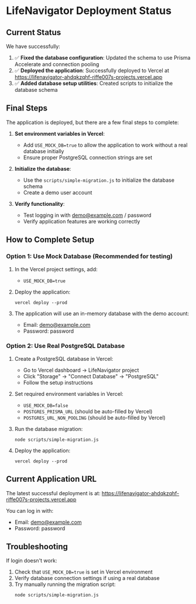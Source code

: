 # LifeNavigator Deployment Status

## Current Status

We have successfully:

1. ✅ **Fixed the database configuration**: Updated the schema to use Prisma Accelerate and connection pooling
2. ✅ **Deployed the application**: Successfully deployed to Vercel at https://lifenavigator-ahdqkzqhf-riffe007s-projects.vercel.app
3. ✅ **Added database setup utilities**: Created scripts to initialize the database schema

## Final Steps

The application is deployed, but there are a few final steps to complete:

1. **Set environment variables in Vercel**:
   - Add `USE_MOCK_DB=true` to allow the application to work without a real database initially
   - Ensure proper PostgreSQL connection strings are set

2. **Initialize the database**:
   - Use the `scripts/simple-migration.js` to initialize the database schema
   - Create a demo user account

3. **Verify functionality**:
   - Test logging in with demo@example.com / password
   - Verify application features are working correctly

## How to Complete Setup

### Option 1: Use Mock Database (Recommended for testing)

1. In the Vercel project settings, add:
   - `USE_MOCK_DB=true`

2. Deploy the application:
   ```
   vercel deploy --prod
   ```

3. The application will use an in-memory database with the demo account:
   - Email: demo@example.com
   - Password: password

### Option 2: Use Real PostgreSQL Database

1. Create a PostgreSQL database in Vercel:
   - Go to Vercel dashboard → LifeNavigator project
   - Click "Storage" → "Connect Database" → "PostgreSQL"
   - Follow the setup instructions

2. Set required environment variables in Vercel:
   - `USE_MOCK_DB=false`
   - `POSTGRES_PRISMA_URL` (should be auto-filled by Vercel)
   - `POSTGRES_URL_NON_POOLING` (should be auto-filled by Vercel)

3. Run the database migration:
   ```
   node scripts/simple-migration.js
   ```

4. Deploy the application:
   ```
   vercel deploy --prod
   ```

## Current Application URL

The latest successful deployment is at:
https://lifenavigator-ahdqkzqhf-riffe007s-projects.vercel.app

You can log in with:
- Email: demo@example.com
- Password: password

## Troubleshooting

If login doesn't work:
1. Check that `USE_MOCK_DB=true` is set in Vercel environment
2. Verify database connection settings if using a real database
3. Try manually running the migration script:
   ```
   node scripts/simple-migration.js
   ```